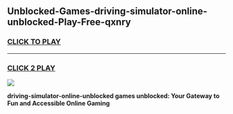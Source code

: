 
## Unblocked-Games-driving-simulator-online-unblocked-Play-Free-qxnry
<h3>
<a href="https://premium76.site?title=driving-simulator-online-unblocked&ref=21A">CLICK TO PLAY</a></h3>
<hr>

<h3>
<a href="https://premium76.site?title=driving-simulator-online-unblocked&ref=21A">CLICK 2 PLAY</a>
  
</h3>

<a href="https://premium76.site?title=driving-simulator-online-unblocked&ref=21A"><img src="https://clearcache.store/games.png"></a>


**driving-simulator-online-unblocked games unblocked: Your Gateway to Fun and Accessible Online Gaming**
